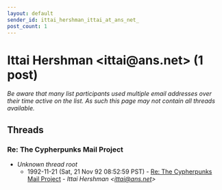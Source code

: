 ```yaml
---
layout: default
sender_id: ittai_hershman_ittai_at_ans_net_
post_count: 1
---
```


# Ittai Hershman <ittai<span>@</span>ans.net> (1 post)

_Be aware that many list participants used multiple email addresses over their time active on the list. As such this page may not contain all threads available._

## Threads

### Re: The Cypherpunks Mail Project
+ _Unknown thread root_
  + 1992-11-21 (Sat, 21 Nov 92 08:52:59 PST) - [Re: The Cypherpunks Mail Project](/archive/1992/11/34bd5332c49bc34add3d90ed7dbc53115b4c1d6dd7e1da557065bec5e862d738) - _Ittai Hershman \<ittai@ans.net\>_

